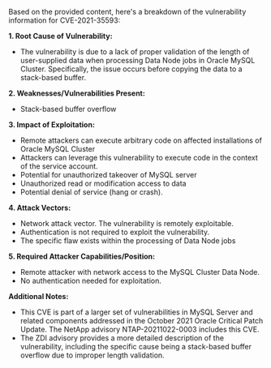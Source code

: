 Based on the provided content, here's a breakdown of the vulnerability information for CVE-2021-35593:

**1. Root Cause of Vulnerability:**
   - The vulnerability is due to a lack of proper validation of the length of user-supplied data when processing Data Node jobs in Oracle MySQL Cluster. Specifically, the issue occurs before copying the data to a stack-based buffer.

**2. Weaknesses/Vulnerabilities Present:**
   - Stack-based buffer overflow

**3. Impact of Exploitation:**
   - Remote attackers can execute arbitrary code on affected installations of Oracle MySQL Cluster
   - Attackers can leverage this vulnerability to execute code in the context of the service account.
   - Potential for unauthorized takeover of MySQL server
   - Unauthorized read or modification access to data
   - Potential denial of service (hang or crash).

**4. Attack Vectors:**
   - Network attack vector. The vulnerability is remotely exploitable.
   - Authentication is not required to exploit the vulnerability.
   - The specific flaw exists within the processing of Data Node jobs

**5. Required Attacker Capabilities/Position:**
   - Remote attacker with network access to the MySQL Cluster Data Node.
   - No authentication needed for exploitation.

**Additional Notes:**
- This CVE is part of a larger set of vulnerabilities in MySQL Server and related components addressed in the October 2021 Oracle Critical Patch Update. The NetApp advisory NTAP-20211022-0003 includes this CVE.
- The ZDI advisory provides a more detailed description of the vulnerability, including the specific cause being a stack-based buffer overflow due to improper length validation.